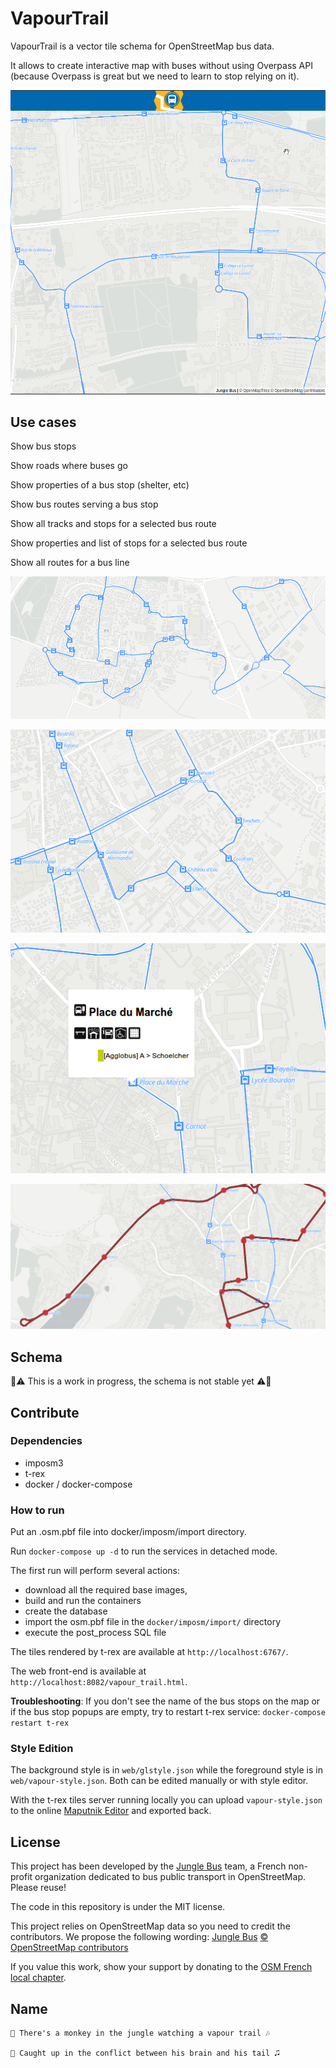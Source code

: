 # VapourTrail
VapourTrail is a vector tile schema for OpenStreetMap bus data.

It allows to create interactive map with buses without using Overpass API (because Overpass is great but we need to learn to stop relying on it).

![demo](img/demo.gif)

## Use cases

Show bus stops

Show roads where buses go

Show properties of a bus stop (shelter, etc)

Show bus routes serving a bus stop

Show all tracks and stops for a selected bus route

Show properties and list of stops for a selected bus route

Show all routes for a bus line

![where do the bus go](img/all_routes_and_stops.png)

![where do the bus go](img/all_route_and_stop.png)

![stop detail](img/stop_detail.png)

![route detail](img/route_detail.png)

## Schema

:construction::warning: This is a work in progress, the schema is not stable yet :warning::construction:

## Contribute
### Dependencies
* imposm3
* t-rex
* docker / docker-compose

### How to run
Put an .osm.pbf file into docker/imposm/import directory.

Run `docker-compose up -d` to run the services in detached mode.

The first run will perform several actions:

* download all the required base images,
* build and run the containers
* create the database
* import the osm.pbf file in the `docker/imposm/import/` directory
* execute the post_process SQL file

The tiles rendered by t-rex are available at `http://localhost:6767/`.

The web front-end is available at `http://localhost:8082/vapour_trail.html`.

**Troubleshooting**: If you don't see the name of the bus stops on the map or if the bus stop popups are empty, try to restart t-rex service: `docker-compose restart t-rex`

### Style Edition
The background style is in `web/glstyle.json` while the foreground style is in `web/vapour-style.json`. Both can be edited manually or with style editor.

With the t-rex tiles server running locally you can upload `vapour-style.json` to the online [Maputnik Editor](http://editor.openmaptiles.org) and exported back.

## License

This project has been developed by the [Jungle Bus](http://junglebus.io/) team, a French non-profit organization dedicated to bus public transport in OpenStreetMap. Please reuse!

The code in this repository is under the MIT license.

This project relies on OpenStreetMap data so you need to credit the contributors. We propose the following wording:
    [Jungle Bus](http://junglebus.io/) [© OpenStreetMap contributors](http://www.openstreetmap.org/copyright)

If you value this work, show your support by donating to the [OSM French local chapter](http://openstreetmap.fr).

## Name
    🎼 There's a monkey in the jungle watching a vapour trail 🎶

    🎵 Caught up in the conflict between his brain and his tail 🎜
